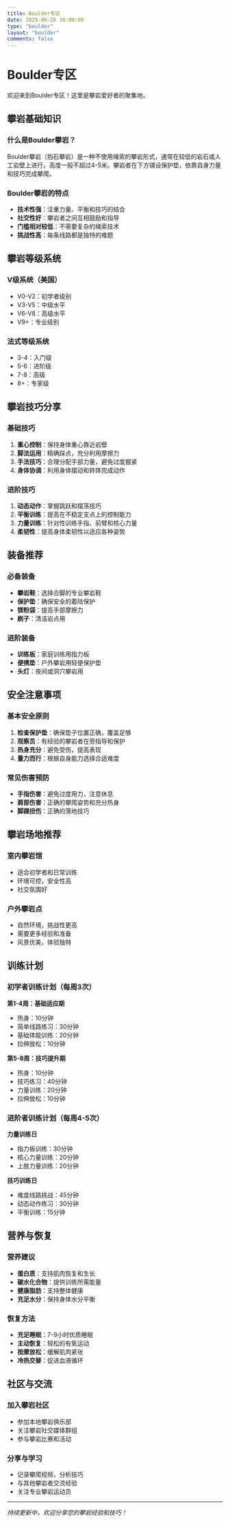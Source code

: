 ```yaml
---
title: Boulder专区
date: 2025-06-28 10:00:00
type: "boulder"
layout: "boulder"
comments: false
---
```


# Boulder专区

欢迎来到Boulder专区！这里是攀岩爱好者的聚集地。

## 攀岩基础知识

### 什么是Boulder攀岩？
Boulder攀岩（抱石攀岩）是一种不使用绳索的攀岩形式，通常在较低的岩石或人工岩壁上进行，高度一般不超过4-5米。攀岩者在下方铺设保护垫，依靠自身力量和技巧完成攀爬。

### Boulder攀岩的特点
- **技术性强**：注重力量、平衡和技巧的结合
- **社交性好**：攀岩者之间互相鼓励和指导
- **门槛相对较低**：不需要复杂的绳索技术
- **挑战性高**：每条线路都是独特的难题

## 攀岩等级系统

### V级系统（美国）
- V0-V2：初学者级别
- V3-V5：中级水平
- V6-V8：高级水平
- V9+：专业级别

### 法式等级系统
- 3-4：入门级
- 5-6：进阶级
- 7-8：高级
- 8+：专家级

## 攀岩技巧分享

### 基础技巧
1. **重心控制**：保持身体重心靠近岩壁
2. **脚法运用**：精确踩点，充分利用摩擦力
3. **手法技巧**：合理分配手部力量，避免过度握紧
4. **身体协调**：利用身体摆动和转体完成动作

### 进阶技巧
1. **动态动作**：掌握跳跃和摆荡技巧
2. **平衡训练**：提高在不稳定支点上的控制能力
3. **力量训练**：针对性训练手指、前臂和核心力量
4. **柔韧性**：提高身体柔韧性以适应各种姿势

## 装备推荐

### 必备装备
- **攀岩鞋**：选择合脚的专业攀岩鞋
- **保护垫**：确保安全的着陆保护
- **镁粉袋**：提高手部摩擦力
- **刷子**：清洁岩点用

### 进阶装备
- **训练板**：家庭训练用指力板
- **便携垫**：户外攀岩用轻便保护垫
- **头灯**：夜间或洞穴攀岩用

## 安全注意事项

### 基本安全原则
1. **检查保护垫**：确保垫子位置正确，覆盖足够
2. **观察员**：有经验的攀岩者在旁指导和保护
3. **热身充分**：避免受伤，提高表现
4. **量力而行**：根据自身能力选择合适难度

### 常见伤害预防
- **手指伤害**：避免过度用力，注意休息
- **肩部伤害**：正确的攀爬姿势和充分热身
- **脚踝扭伤**：正确的落地技巧

## 攀岩场地推荐

### 室内攀岩馆
- 适合初学者和日常训练
- 环境可控，安全性高
- 社交氛围好

### 户外攀岩点
- 自然环境，挑战性更高
- 需要更多经验和准备
- 风景优美，体验独特

## 训练计划

### 初学者训练计划（每周3次）
**第1-4周：基础适应期**
- 热身：10分钟
- 简单线路练习：30分钟
- 基础体能训练：20分钟
- 拉伸放松：10分钟

**第5-8周：技巧提升期**
- 热身：10分钟
- 技巧练习：40分钟
- 力量训练：20分钟
- 拉伸放松：10分钟

### 进阶者训练计划（每周4-5次）
**力量训练日**
- 指力板训练：30分钟
- 核心力量训练：20分钟
- 上肢力量训练：20分钟

**技巧训练日**
- 难度线路挑战：45分钟
- 动态动作练习：30分钟
- 平衡训练：15分钟

## 营养与恢复

### 营养建议
- **蛋白质**：支持肌肉恢复和生长
- **碳水化合物**：提供训练所需能量
- **健康脂肪**：支持整体健康
- **充足水分**：保持身体水分平衡

### 恢复方法
- **充足睡眠**：7-9小时优质睡眠
- **主动恢复**：轻松的有氧运动
- **按摩放松**：缓解肌肉紧张
- **冷热交替**：促进血液循环

## 社区与交流

### 加入攀岩社区
- 参加本地攀岩俱乐部
- 关注攀岩社交媒体群组
- 参与攀岩比赛和活动

### 分享与学习
- 记录攀爬视频，分析技巧
- 与其他攀岩者交流经验
- 关注专业攀岩运动员

---

*持续更新中，欢迎分享您的攀岩经验和技巧！*
